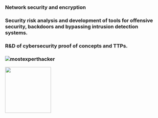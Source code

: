 ### 
### Network security and encryption
### Security risk analysis and development of tools for offensive security, backdoors and bypassing intrusion detection systems.
### R&D of cybersecurity proof of concepts and TTPs.
### ![mostexperthacker](https://user-images.githubusercontent.com/51093556/101558750-994c0480-398d-11eb-85bf-957b3aabb757.gif)


<a href="https://github.com/edsondearaujo/github-readme-statst">
  <img align="left"  height='150px' src="https://github-readme-stats.vercel.app/api?username=nimitzufo&show_icons=true&theme=highcontrast" />
</a>
